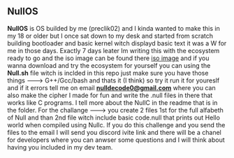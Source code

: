 ## NullOS

**NullOS** is OS builded by me (preclik02) and I kinda wanted to make this in my 18 or older but I once sat down to my desk and started from scratch building bootloader and basic kernel witch displayd basic text it was a W for me in those days. Exactly 7 days leater Im writing this with the ecosystem ready to go and the iso image can be found there [iso image](https://drive.google.com/file/d/1cBVbOlewNOse5yyd78FLZY36Vqezob5k/view?usp=drive_link) and if you wanna download and try the ecosystem for yourself you can using the **Null.sh** file witch is inclded in this repo just make sure you have those things ---> G++/Gcc/bash and thats it (I think) so try it run it for youreslf and if it errors tell me on email **nulldecode0@gmail.com** where you can also make the cipher I made for fun and write the .null files in there that works like C programs. I tell more about the NullC in the readme that is in the folder. For the challange ---> you create 2 files 1st for the full alfabeth of Null and than 2nd file witch include basic code.null that prints out Hello world when compiled using Nullc. If you do this challenge and you send the files to the email I will send you discord ivite link and there will be a chanel for developers where you can anwser some questions and I will think about having you included in my dev team.
